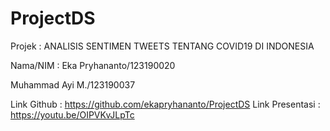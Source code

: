 # ProjectDS
Projek : ANALISIS SENTIMEN TWEETS TENTANG COVID19 DI INDONESIA

Nama/NIM :
Eka Pryhananto/123190020

Muhammad Ayi M./123190037

Link Github : https://github.com/ekapryhananto/ProjectDS
Link Presentasi : https://youtu.be/OIPVKvJLpTc

